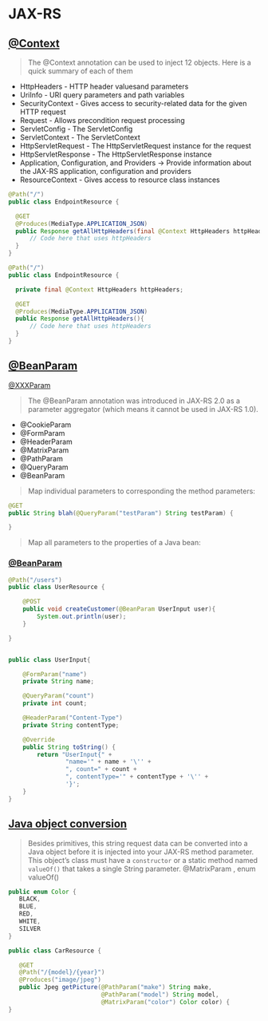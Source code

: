 # JAX-RS


## [@Context](https://stackoverflow.com/questions/20937362/what-objects-can-i-inject-using-the-context-annotation/35868654#35868654)
> The @Context annotation can be used to inject 12 objects. Here is a quick summary of each of them

- HttpHeaders - HTTP header valuesand parameters
- UriInfo - URI query parameters and path variables
- SecurityContext - Gives access to security-related data for the given HTTP request
- Request - Allows precondition request processing
- ServletConfig - The ServletConfig
- ServletContext - The ServletContext
- HttpServletRequest - The HttpServletRequest instance for the request
- HttpServletResponse - The HttpServletResponse instance
- Application, Configuration, and Providers -> Provide information about the JAX-RS application, configuration and providers
- ResourceContext - Gives access to resource class instances

```java
@Path("/")
public class EndpointResource {

  @GET
  @Produces(MediaType.APPLICATION_JSON)
  public Response getAllHttpHeaders(final @Context HttpHeaders httpHeaders){
      // Code here that uses httpHeaders
  }
}
```

```java
@Path("/")
public class EndpointResource {

  private final @Context HttpHeaders httpHeaders;

  @GET
  @Produces(MediaType.APPLICATION_JSON)
  public Response getAllHttpHeaders(){
      // Code here that uses httpHeaders
  }
}
```




## [@BeanParam](https://stackoverflow.com/questions/38216487/should-i-use-queryparam-or-beanparam-in-jax-rs)
[@XXXParam](http://www.mastertheboss.com/jboss-frameworks/resteasy/resteasy-tutorial-part-two-web-parameters)
> The @BeanParam annotation was introduced in JAX-RS 2.0 as a parameter aggregator (which means it cannot be used in JAX-RS 1.0).
- @CookieParam
- @FormParam
- @HeaderParam
- @MatrixParam
- @PathParam
- @QueryParam
- @BeanParam 

> Map individual parameters to corresponding the method parameters:
```java
@GET
public String blah(@QueryParam("testParam") String testParam) {

}
```

> Map all parameters to the properties of a Java bean:
### [@BeanParam](https://dennis-xlc.gitbooks.io/restful-java-with-jax-rs-2-0-2rd-edition/en/part1/chapter5/bean_param.html)
```java
@Path("/users")
public class UserResource {

    @POST
    public void createCustomer(@BeanParam UserInput user){
        System.out.println(user);
    }

}


public class UserInput{

    @FormParam("name")
    private String name;

    @QueryParam("count")
    private int count;

    @HeaderParam("Content-Type")
    private String contentType;

    @Override
    public String toString() {
        return "UserInput{" +
                "name='" + name + '\'' +
                ", count=" + count +
                ", contentType='" + contentType + '\'' +
                '}';
    }
}
```


## [Java object conversion](https://dennis-xlc.gitbooks.io/restful-java-with-jax-rs-2-0-en/cn/part1/chapter5/common_functionality.html)
> Besides primitives, this string request data can be converted into a Java object before it is injected into your JAX-RS method parameter. 
> This object’s class must have a `constructor` or a static method named `valueOf()` that takes a single String parameter.
>  @MatrixParam , enum valueOf()
```java
public enum Color {
   BLACK,
   BLUE,
   RED,
   WHITE,
   SILVER
}

public class CarResource {

   @GET
   @Path("/{model}/{year}")
   @Produces("image/jpeg")
   public Jpeg getPicture(@PathParam("make") String make,
                          @PathParam("model") String model,
                          @MatrixParam("color") Color color) {
}
```







